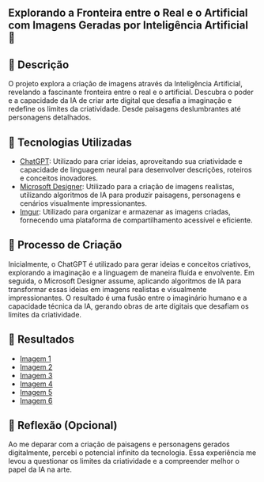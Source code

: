 ## Explorando a Fronteira entre o Real e o Artificial com Imagens Geradas por Inteligência Artificial 🤖

## 📒 Descrição
O projeto explora a criação de imagens através da Inteligência Artificial, revelando a fascinante fronteira entre o real e o artificial. Descubra o poder e a capacidade da IA de criar arte digital que desafia a imaginação e redefine os limites da criatividade. Desde paisagens deslumbrantes até personagens detalhados.

## 🤖 Tecnologias Utilizadas
- [ChatGPT](https://chat.openai.com/): Utilizado para criar ideias, aproveitando sua criatividade e capacidade de linguagem neural para desenvolver descrições, roteiros e conceitos inovadores.
- [Microsoft Designer](https://designer.microsoft.com/image-creator): Utilizado para a criação de imagens realistas, utilizando algoritmos de IA para produzir paisagens, personagens e cenários visualmente impressionantes.
- [Imgur](https://imgur.com/): Utilizado para organizar e armazenar as imagens criadas, fornecendo uma plataforma de compartilhamento acessível e eficiente. 

## 🧐 Processo de Criação
Inicialmente, o ChatGPT é utilizado para gerar ideias e conceitos criativos, explorando a imaginação e a linguagem de maneira fluída e envolvente. Em seguida, o Microsoft Designer assume, aplicando algoritmos de IA para transformar essas ideias em imagens realistas e visualmente impressionantes. O resultado é uma fusão entre o imaginário humano e a capacidade técnica da IA, gerando obras de arte digitais que desafiam os limites da criatividade.

## 🚀 Resultados
- [Imagem 1](https://imgur.com/ZDNQfkx)
- [Imagem 2](https://imgur.com/TYXBtZs)
- [Imagem 3](https://imgur.com/3YCPZVz)
- [Imagem 4](https://imgur.com/mJiUvvK)
- [Imagem 5](https://imgur.com/Q4lY03v)
- [Imagem 6](https://imgur.com/odjrZtl)

## 💭 Reflexão (Opcional)
Ao me deparar com a criação de paisagens e personagens gerados digitalmente, percebi o potencial infinito da tecnologia. Essa experiência me levou a questionar os limites da criatividade e a compreender melhor o papel da IA na arte.
